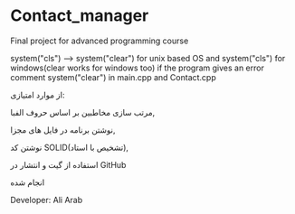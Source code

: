 # Contact_manager
Final project for advanced programming course

system("cls") --> system("clear") for unix based OS and system("cls") for windows(clear works for windows too)
if the program gives an error comment system("clear") in main.cpp and Contact.cpp

از موارد امتیازی:

مرتب سازی مخاطبین بر اساس حروف الفبا,

نوشتن برنامه در فایل های مجزا,

نوشتن کد SOLID(تشخیص با استاد),

استفاده از گیت و انتشار در GitHub


انجام شده

Developer: Ali Arab
